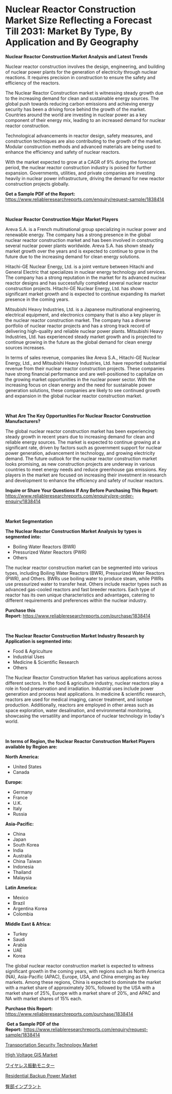 <p><h1>Nuclear Reactor Construction Market Size Reflecting a Forecast Till 2031: Market By Type, By Application and By Geography</h1></p><p><strong>Nuclear Reactor Construction Market Analysis and Latest Trends</strong></p>
<p><p>Nuclear reactor construction involves the design, engineering, and building of nuclear power plants for the generation of electricity through nuclear reactions. It requires precision in construction to ensure the safety and efficiency of the reactors.</p><p>The Nuclear Reactor Construction market is witnessing steady growth due to the increasing demand for clean and sustainable energy sources. The global push towards reducing carbon emissions and achieving energy security has been a driving force behind the growth of the market. Countries around the world are investing in nuclear power as a key component of their energy mix, leading to an increased demand for nuclear reactor construction.</p><p>Technological advancements in reactor design, safety measures, and construction techniques are also contributing to the growth of the market. Modular construction methods and advanced materials are being used to enhance the efficiency and safety of nuclear reactors.</p><p>With the market expected to grow at a CAGR of 9% during the forecast period, the nuclear reactor construction industry is poised for further expansion. Governments, utilities, and private companies are investing heavily in nuclear power infrastructure, driving the demand for new reactor construction projects globally.</p></p>
<p><strong>Get a Sample PDF of the Report:&nbsp;</strong> <a href="https://www.reliableresearchreports.com/enquiry/request-sample/1838414">https://www.reliableresearchreports.com/enquiry/request-sample/1838414</a></p>
<p>&nbsp;</p>
<p><strong>Nuclear Reactor Construction Major Market Players</strong></p>
<p><p>Areva S.A. is a French multinational group specializing in nuclear power and renewable energy. The company has a strong presence in the global nuclear reactor construction market and has been involved in constructing several nuclear power plants worldwide. Areva S.A. has shown steady market growth over the years and is expected to continue to grow in the future due to the increasing demand for clean energy solutions.</p><p>Hitachi-GE Nuclear Energy, Ltd. is a joint venture between Hitachi and General Electric that specializes in nuclear energy technology and services. The company has a strong reputation in the market for its advanced nuclear reactor designs and has successfully completed several nuclear reactor construction projects. Hitachi-GE Nuclear Energy, Ltd. has shown significant market growth and is expected to continue expanding its market presence in the coming years.</p><p>Mitsubishi Heavy Industries, Ltd. is a Japanese multinational engineering, electrical equipment, and electronics company that is also a key player in the nuclear reactor construction market. The company has a diverse portfolio of nuclear reactor projects and has a strong track record of delivering high-quality and reliable nuclear power plants. Mitsubishi Heavy Industries, Ltd. has experienced steady market growth and is projected to continue growing in the future as the global demand for clean energy sources increases.</p><p>In terms of sales revenue, companies like Areva S.A., Hitachi-GE Nuclear Energy, Ltd., and Mitsubishi Heavy Industries, Ltd. have reported substantial revenue from their nuclear reactor construction projects. These companies have strong financial performance and are well-positioned to capitalize on the growing market opportunities in the nuclear power sector. With the increasing focus on clean energy and the need for sustainable power generation solutions, these companies are likely to see continued growth and expansion in the global nuclear reactor construction market.</p></p>
<p>&nbsp;</p>
<p><strong>What Are The Key Opportunities For Nuclear Reactor Construction Manufacturers?</strong></p>
<p><p>The global nuclear reactor construction market has been experiencing steady growth in recent years due to increasing demand for clean and reliable energy sources. The market is expected to continue growing at a significant rate, driven by factors such as government support for nuclear power generation, advancement in technology, and growing electricity demand. The future outlook for the nuclear reactor construction market looks promising, as new construction projects are underway in various countries to meet energy needs and reduce greenhouse gas emissions. Key players in the market are focused on increasing their investment in research and development to enhance the efficiency and safety of nuclear reactors.</p></p>
<p><strong>Inquire or Share Your Questions If Any Before Purchasing This Report:</strong> <a href="https://www.reliableresearchreports.com/enquiry/pre-order-enquiry/1838414">https://www.reliableresearchreports.com/enquiry/pre-order-enquiry/1838414</a></p>
<p>&nbsp;</p>
<p><strong>Market Segmentation</strong></p>
<p><strong>The Nuclear Reactor Construction Market Analysis by types is segmented into:</strong></p>
<p><ul><li>Boiling Water Reactors (BWR)</li><li>Pressurized Water Reactors (PWR)</li><li>Others</li></ul></p>
<p><p>The nuclear reactor construction market can be segmented into various types, including Boiling Water Reactors (BWR), Pressurized Water Reactors (PWR), and Others. BWRs use boiling water to produce steam, while PWRs use pressurized water to transfer heat. Others include reactor types such as advanced gas-cooled reactors and fast breeder reactors. Each type of reactor has its own unique characteristics and advantages, catering to different requirements and preferences within the nuclear industry.</p></p>
<p><strong>Purchase this Report:&nbsp;</strong><a href="https://www.reliableresearchreports.com/purchase/1838414">https://www.reliableresearchreports.com/purchase/1838414</a></p>
<p>&nbsp;</p>
<p><strong>The Nuclear Reactor Construction Market Industry Research by Application is segmented into:</strong></p>
<p><ul><li>Food & Agriculture</li><li>Industrial Uses</li><li>Medicine & Scientific Research</li><li>Others</li></ul></p>
<p><p>The Nuclear Reactor Construction Market has various applications across different sectors. In the food & agriculture industry, nuclear reactors play a role in food preservation and irradiation. Industrial uses include power generation and process heat applications. In medicine & scientific research, reactors are used for medical imaging, cancer treatment, and isotope production. Additionally, reactors are employed in other areas such as space exploration, water desalination, and environmental monitoring, showcasing the versatility and importance of nuclear technology in today's world.</p></p>
<p>&nbsp;</p>
<p><strong>In terms of Region, the Nuclear Reactor Construction Market Players available by Region are:</strong></p>
<p>
    <p> <strong> North America: </strong>
        <ul>
            <li>United States</li>
            <li>Canada</li>
        </ul>
        </p> 
    <p> <strong> Europe: </strong>
        <ul>
            <li>Germany</li>
            <li>France</li>
            <li>U.K.</li>
            <li>Italy</li>
            <li>Russia</li>
        </ul>
        </p> 
    <p> <strong> Asia-Pacific: </strong>
        <ul>
            <li>China</li>
            <li>Japan</li>
            <li>South Korea</li>
            <li>India</li>
            <li>Australia</li>
            <li>China Taiwan</li>
            <li>Indonesia</li>
            <li>Thailand</li>
            <li>Malaysia</li>
        </ul>
        </p> 
    <p> <strong> Latin America: </strong>
        <ul>
            <li>Mexico</li>
            <li>Brazil</li>
            <li>Argentina Korea</li>
            <li>Colombia</li>
        </ul>
        </p> 
    <p> <strong> Middle East & Africa: </strong>
        <ul>
            <li>Turkey</li>
            <li>Saudi</li>
            <li>Arabia</li>
            <li>UAE</li>
            <li>Korea</li>
        </ul>
    </p>
    </p>
<p><p>The global nuclear reactor construction market is expected to witness significant growth in the coming years, with regions such as North America (NA), Asia-Pacific (APAC), Europe, USA, and China emerging as key markets. Among these regions, China is expected to dominate the market with a market share of approximately 30%, followed by the USA with a market share of 25%, Europe with a market share of 20%, and APAC and NA with market shares of 15% each.</p></p>
<p><strong>Purchase this Report: </strong><a href="https://www.reliableresearchreports.com/purchase/1838414">https://www.reliableresearchreports.com/purchase/1838414</a></p>
<p>&nbsp;<strong>Get a Sample PDF of the Report:&nbsp;&nbsp;</strong><a href="https://www.reliableresearchreports.com/enquiry/request-sample/1838414">https://www.reliableresearchreports.com/enquiry/request-sample/1838414</a></p>
<p><strong></strong></p>
<p><p><a href="https://issuu.com/reportprime-2/docs/transportation-security-technology-market-size-203">Transportation Security Technology Market</a></p><p><a href="https://github.com/dx0328/Market-Research-Report-List-2/blob/main/high-voltage-gis-market.md">High Voltage GIS Market</a></p><p><a href="https://github.com/mcbeesbxa270/Market-Research-Report-List-1/blob/main/619840216485.md">ワイヤレス振動モニター</a></p><p><a href="https://github.com/Glendatilghmankmgz0rbhwpy/Market-Research-Report-List-1/blob/main/residential-backup-power-market.md">Residential Backup Power Market</a></p><p><a href="https://github.com/EmoryYundt1935/Market-Research-Report-List-1/blob/main/393086816486.md">臀部インプラント</a></p></p>